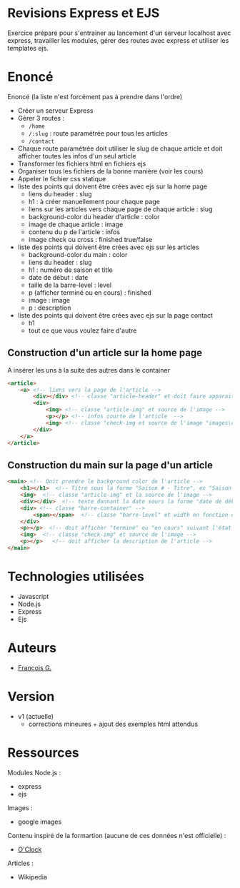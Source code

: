# Revisions Express et EJS

Exercice préparé pour s'entrainer au lancement d'un serveur localhost avec express, travailler les modules, gérer des routes avec express et utiliser les templates ejs.

# Enoncé

Enoncé (la liste n'est forcément pas à prendre dans l'ordre)
- Créer un serveur Express
- Gérer 3 routes :
   - `/home`
   - `/:slug` : route paramétrée pour tous les articles
   - `/contact`
- Chaque route paramétrée doit utiliser le slug de chaque article et doit afficher toutes les infos d'un seul article 
- Transformer les fichiers html en fichiers ejs
- Organiser tous les fichiers de la bonne manière (voir les cours)
- Appeler le fichier css statique
- liste des points qui doivent être crées avec ejs sur la home page
  - liens du header : slug
  - h1 : à créer manuellement pour chaque page
  - liens sur les articles vers chaque page de chaque article : slug
  - background-color du header d'article : color
  - image de chaque article : image
  - contenu du p de l'article : infos
  - image check ou cross : finished true/false
- liste des points qui doivent être crées avec ejs sur les articles
  - background-color du main : color
  - liens du header : slug
  - h1 : numéro de saison et title
  - date de début : date
  - taille de la barre-level : level
  - p (afficher terminé ou en cours) : finished
  - image : image
  - p : description
- liste des points qui doivent être crées avec ejs sur la page contact
  - h1
  - tout ce que vous voulez faire d'autre

## Construction d'un article sur la home page

A insérer les uns à la suite des autres dans le container
```html
<article>
    <a> <!-- liens vers la page de l'article -->
        <div></div> <!-- classe "article-header" et doit faire apparaitre le titre et prendra le background color de l'article-->
        <div>
            <img> <!-- classe "article-img" et source de l'image -->
            <p></p> <!-- infos courte de l'article  -->
            <img> <!-- classe "check-img et source de l'image "images\check.jpg" ou "images\cross.png" -->
        </div>
    </a>
</article>
```

## Construction du main sur la page d'un article

```html
<main> <!-- Doit prendre le background color de l'article -->
    <h1></h1>  <!-- Titre sous la forme "Saison # - Titre", ex "Saison 2 - Javascript" -->
    <img>  <!-- classe "article-img" et la source de l'image -->
    <div></div>  <!-- texte donnant la date sours la forme "date de début : #date" -->
    <div> <!-- classe "barre-container" -->
        <span></span>  <!-- classe "barre-level" et width en fonction du niveau et doit afficher le niveau sous forme "level #/10" -->
    </div>
    <p></p>  <!-- doit afficher "terminé" ou "en cours" suivant l'état du finished -->
    <img>  <!-- classe "check-img" et source de l'image -->
    <p></p>   <!-- doit afficher la description de l'article -->
</main>
```

# Technologies utilisées

- Javascript
- Node.js
- Express
- Ejs

# Auteurs

- [François G.](https://github.com/frapuks)

# Version

- v1 (actuelle)
	- corrections mineures + ajout des exemples html attendus

# Ressources

Modules Node.js :
- express
- ejs

Images :
- google images

Contenu inspiré de la formartion (aucune de ces données n'est officielle) :
- [O'Clock](https://oclock.io/)

Articles :
- Wikipedia